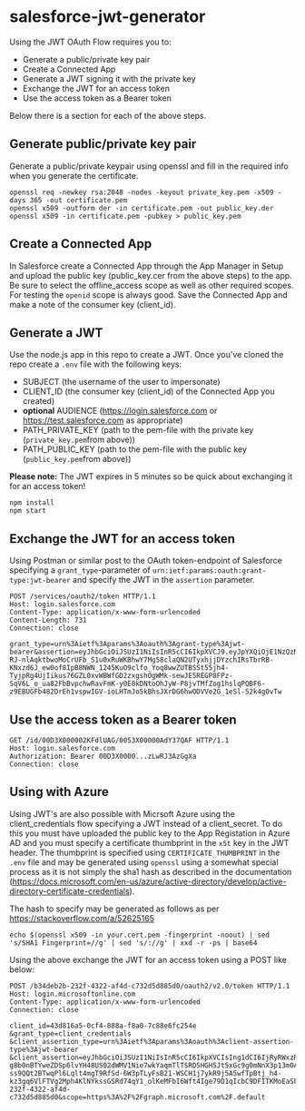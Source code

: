 # salesforce-jwt-generator #
Using the JWT OAuth Flow requires you to:
* Generate a public/private key pair
* Create a Connected App
* Generate a JWT signing it with the private key
* Exchange the JWT for an access token
* Use the access token as a Bearer token

Below there is a section for each of the above steps.

## Generate public/private key pair ##
Generate a public/private keypair using openssl and fill in the required info when you generate the certificate.
```
openssl req -newkey rsa:2048 -nodes -keyout private_key.pem -x509 -days 365 -out certificate.pem
openssl x509 -outform der -in certificate.pem -out public_key.der
openssl x509 -in certificate.pem -pubkey > public_key.pem
```

## Create a Connected App ##
In Salesforce create a Connected App through the App Manager in Setup and upload the public key (public_key.cer from the above steps) to the app. Be sure to select the offline_access scope as well as other required scopes. For testing the `openid` scope is always good. Save the Connected App and make a note of the consumer key (client_id).

## Generate a JWT ##
Use the node.js app in this repo to create a JWT. Once you've cloned the repo create a `.env` file with the following 
keys:
* SUBJECT (the username of the user to impersonate)
* CLIENT_ID (the consumer key (client_id) of the Connected App you created)
* **optional** AUDIENCE (https://login.salesforce.com or https://test.salesforce.com as appropriate) 
* PATH_PRIVATE_KEY (path to the pem-file with the private key (`private_key.pem`from above))
* PATH_PUBLIC_KEY (path to the pem-file with the public key (`public_key.pem`from above))

**Please note:** The JWT expires in 5 minutes so be quick about exchanging it for an access token!

```
npm install
npm start
```

## Exchange the JWT for an access token ##
Using Postman or similar post to the OAuth token-endpoint of Salesforce specifying a `grant_type`-parameter of `urn:ietf:params:oauth:grant-type:jwt-bearer` and specify the JWT in the `assertion` parameter.

```
POST /services/oauth2/token HTTP/1.1
Host: login.salesforce.com
Content-Type: application/x-www-form-urlencoded
Content-Length: 731
Connection: close

grant_type=urn%3Aietf%3Aparams%3Aoauth%3Agrant-type%3Ajwt-bearer&assertion=eyJhbGciOiJSUzI1NiIsInR5cCI6IkpXVCJ9.eyJpYXQiOjE1NzQzNDQzNDcsImV4cCI6MTU3NDM0NDY0NywiYXVkIjoiaHR0cHM6Ly9sb2dpbi5zYWxlc2ZvcmNlLmNvbSIsImlzcyI6Inh5ejEyMyIsInN1YiI6Impkb2VAZm9vLmRlbW8ifQ.jpEPDj_9DEhzvCUGwvEefZvd63IPvtBAZCSJ_-RJ-nlAqktbwoMoCrUFb_S1u0xRuWKBhwY7Mg58claQN2UTyxhjjDYzchIRsTbrRB-KNxzd6J_ew0of8IpB8NWN_1245KuO9clfo_Yoq8wwZUTBSSt55jh4-TyjpRg4UjIikus76GZL0xvWBWfGD2zxgshOgWMk-sewJE5REGP8FPz-SqV6L_o_ua82FbBvpchwRavFmK-y0E8kDNtoOhJyW-P8jvTMfZog1hslqPQBF6-z9EBUGFb482DrEh1vspwIGV-ioLHTmJo5kBhsJXrDG6hwODVVe2G_1eSl-52k4gOvTw
```

## Use the access token as a Bearer token ##
```
GET /id/00D3X000002KFdlUAG/0053X00000AdY37QAF HTTP/1.1
Host: login.salesforce.com
Authorization: Bearer 00D3X0000...zLwRJ3AzGgXa
Connection: close
```
## Using with Azure ##
Using JWT's are also possible with Micrsoft Azure using the client_credentials flow specifying a JWT instead of a client_secret. To do this you must have uploaded the public key to the App Registation in Azure AD and you must specify a certificate thumbprint in the `x5t` key in the JWT header. The thumbprint is specified using `CERTIFICATE_THUMBPRINT` in the `.env` file and may be generated using `openssl` using a somewhat special process as it is not simply the sha1 hash as described in the documentation (https://docs.microsoft.com/en-us/azure/active-directory/develop/active-directory-certificate-credentials). 

The hash to specify may be generated as follows as per https://stackoverflow.com/a/52625165
```
echo $(openssl x509 -in your.cert.pem -fingerprint -noout) | sed 's/SHA1 Fingerprint=//g' | sed 's/://g' | xxd -r -ps | base64
```

Using the above exchange the JWT for an access token using a POST like below:
```
POST /b34deb2b-232f-4322-af4d-c732d5d885d0/oauth2/v2.0/token HTTP/1.1
Host: login.microsoftonline.com
Content-Type: application/x-www-form-urlencoded
Connection: close

client_id=43d816a5-0cf4-888a-f8a0-7c88e6fc254e
&grant_type=client_credentials
&client_assertion_type=urn%3Aietf%3Aparams%3Aoauth%3Aclient-assertion-type%3Ajwt-bearer
&client_assertion=eyJhbGciOiJSUzI1NiIsInR5cCI6IkpXVCIsIng1dCI6IjRyRWxzREZUeXNyYktoQjB6VHNyUk5TeFQ2cz0ifQ.eyJpYXQiOjE1NzQzNDgzMzEsImV4cCI6MTU3NDM0ODYzMSwiYXVkIjoiaHR0cHM6Ly9sb2dpbi5taWNyb3NvZnRvbmxpbmUuY29tL2IzNGRlYjJiLTIzMmYtNDMyMi1hZjRkLWM3MzJkNWQ4ODVkMC9vYXV0aDIvdjIuMC90b2tlbiIsImlzcyI6IjQzZDgxNmE1LTBjZjQtODg4YS1mOGEwLTdjODhlNmZjMjU0ZSIsInN1YiI6IjQzZDgxNmE1LTBjZjQtODg4YS1mOGEwLTdjODhlNmZjMjU0ZSJ9.CV7YCZ4Oak-g8b0nBTYweZDSp6lvYH48US02dWMV1Nie7wkYaqmTlTSRD5HGH5Jt5xGc9g0mNnX3p13m0AcbXTmZJ0MOfjnrAPvXJxtXEMEQXnHhIt_IExQ7NTNQWXvLRmlHydDFHMd-ss9QQt2BTwqPl6Lqlt4mgT9RfSd-6W3pTLyFsB21-WSCH1j7ykR9j5A5wfTpBtj_h4-kz3gq6VlFTVg2Mph4KlNYkssGSRd74qY1_olKeMFbI6Wft4Ige79D1qIcbC9DFITKMoEaSFSWS1Pg9pxkHoyOPFihO51SCXzFNRLGvA1nEQFRkV0raUokdWmoi7u_S_mUZe3qYQ&tenant=b34deb2b-232f-4322-af4d-c732d5d885d0&scope=https%3A%2F%2Fgraph.microsoft.com%2F.default
```
